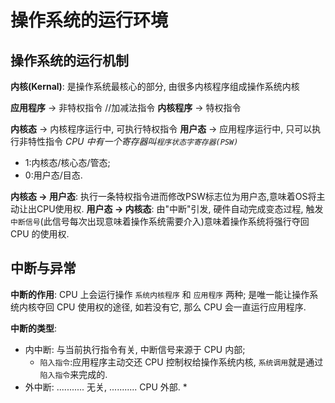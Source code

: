 # 操作系统的运行环境

## 操作系统的运行机制
**内核(Kernal)**: 是操作系统最核心的部分, 由很多内核程序组成操作系统内核

**应用程序** -> 非特权指令 //加减法指令
**内核程序** -> 特权指令

**内核态** -> 内核程序运行中, 可执行特权指令
**用户态** -> 应用程序运行中, 只可以执行非特性指令
*CPU 中有一个寄存器叫`程序状态字寄存器(PSW)`*
* 1:内核态/核心态/管态; 
* 0:用户态/目态.

**内核态 -> 用户态**: 执行一条特权指令进而修改PSW标志位为用户态,意味着OS将主动让出CPU使用权.
**用户态 -> 内核态**: 由"中断"引发, 硬件自动完成变态过程, 触发`中断信号`(此信号每次出现意味着操作系统需要介入)意味着操作系统将强行夺回 CPU 的使用权.

## 中断与异常
**中断的作用**: CPU 上会运行操作 `系统内核程序` 和 `应用程序` 两种; 是唯一能让操作系统内核夺回 CPU 使用权的途径, 如若没有它, 那么 CPU 会一直运行应用程序.

**中断的类型**: 
* 内中断: 与当前执行指令有关, 中断信号来源于 CPU 内部;
  * `陷入指令`:应用程序主动交还 CPU 控制权给操作系统内核, `系统调用`就是通过`陷入指令`来完成的.
* 外中断: ........... 无关, ........... CPU 外部.
  * 